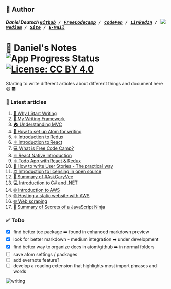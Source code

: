 ## 📝 Author
[<img src="https://s3-us-west-2.amazonaws.com/s.cdpn.io/854371/profile/profile-80_2.jpg" align="right">](http://ddcreationstudios.at/)

##### Daniel Deutsch <kbd>[Github](https://github.com/DDCreationStudios) / [FreeCodeCamp](https://www.freecodecamp.com/ddcreationstudios) / [CodePen](http://codepen.io/ddcreationstudios/) / [LinkedIn](https://www.linkedin.com/in/daniel-deutsch-b95611127) / [Medium](https://medium.com/@ddcreationstudi) / [Site](http://ddcreationstudios.at/) /  [E-Mail](mailto:deudan1010@gmail.com)</kbd>

# 📓 Daniel's Notes  ![App Progress Status](https://img.shields.io/badge/Writing%20Status-In%20Progress-0520b7.svg?style=plastic) [![License: CC BY 4.0](https://img.shields.io/badge/License-CC%20BY%204.0-red.svg?colorB=91001a)](http://creativecommons.org/licenses/by/4.0/)

Starting to write different articles about different things and document here 😄 🎆

### 📰 Latest articles
1. [📝 Why I Start Writing](https://github.com/DDCreationStudios/Writing/blob/master/articles/WhyIStartWriting.md)
1. [📝 My Writing Framework](https://github.com/DDCreationStudios/Writing/blob/master/articles/MyWritingFramework.md)
1. [🏠 Understanding MVC](https://github.com/DDCreationStudios/Writing/blob/master/articles/UnderstandingMVC.md)
1. [📝 How to set up Atom for writing](https://github.com/DDCreationStudios/Writing/blob/master/articles/HowToSetUpAtomForWriting.md)
1. [⚛️ Introduction to Redux](https://github.com/DDCreationStudios/Writing/blob/master/articles/IntroductionToRedux.md)
1. [⚛️ Introduction to React](https://github.com/DDCreationStudios/Writing/blob/master/articles/IntroductionToReact.md)
1. [💻 What is Free Code Camp?](https://github.com/DDCreationStudios/Writing/blob/master/articles/WhatIsFreeCodeCamp.md)
1. [⚛️ React Native Introduction](https://github.com/DDCreationStudios/Writing/blob/master/articles/ReactNativeIntro.md)
1. [⚛️ Todo App with React & Redux](https://github.com/DDCreationStudios/Writing/blob/master/articles/TodoReactRedux.md)
1. [📝 How to write User Stories - The practical way ](https://github.com/DDCreationStudios/Writing/blob/master/articles/UserStoriesHowTo.md)
1. [⚖️ Introduction to licensing in open source ](https://github.com/DDCreationStudios/Writing/blob/master/articles/LicensingInOpenSource.md)
1. [📖 Summary of #AskGaryVee ](https://github.com/DDCreationStudios/Writing/blob/master/articles/AskGaryVee.md)
1. [💻 Introduction to C# and .NET ](https://github.com/DDCreationStudios/Writing/blob/master/articles/CSandNET.md)
1. [🌐 Introduction to AWS ](https://github.com/DDCreationStudios/Writing/blob/master/articles/AWSIntro.md)
1. [🌐 Hosting a static website with AWS ](https://github.com/DDCreationStudios/Writing/blob/master/articles/AWSStaticWebsite.md)
1. [🌐 Web scraping ](https://github.com/DDCreationStudios/Writing/blob/master/articles/WebScrapingIntro.md)
1. [📖 Summary of Secrets of a JavaScript Ninja ](https://github.com/DDCreationStudios/Writing/blob/master/articles/JavaScriptNinja.md)

### ✅ ToDo
- [X] find better toc package ➡️ found in enhanced markdown preview
- [X] look for better markdown - medium integration ➡️ under development
- [X] find better way to organize docs in atom/github ➡️ in normal folders
- [ ] save atom settings / packages
- [ ] add evernote feature?
- [ ] develop a reading extension that highlights most import phrases and words

![writing](http://i.makeagif.com/media/1-28-2017/Z7fziN.gif)

<!-- <img src="https://images.unsplash.com/photo-1428940253195-53483a1de2e6?dpr=2&auto=format&fit=crop&w=767&h=528&q=80&cs=tinysrgb&crop="> -->

<!-- Written by Daniel Deutsch (deudan1010@gmail.com) -->
